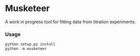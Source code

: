# Musketeer
A work in progress tool for fitting data from titration experiments.
### Usage
```python
python setup.py install
python -m musketeer
```
